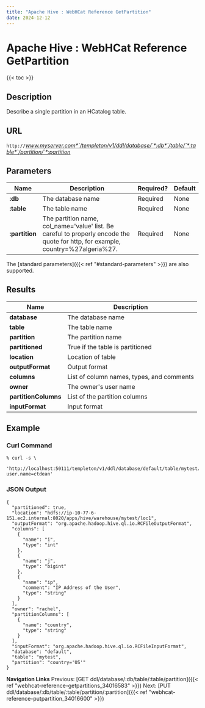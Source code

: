 ```yaml
---
title: "Apache Hive : WebHCat Reference GetPartition"
date: 2024-12-12
---
```


# Apache Hive : WebHCat Reference GetPartition

{{< toc >}}

## Description

Describe a single partition in an HCatalog table.

## URL

`http://`*www.myserver.com*`/templeton/v1/ddl/database/`*:db*`/table/`*:table*`/partition/`*:partition*

## Parameters

| Name | Description | Required? | Default |
| --- | --- | --- | --- |
| **:db** | The database name | Required | None |
| **:table** | The table name | Required | None |
| **:partition** | The partition name, col_name='value' list. Be careful to properly encode the quote for http, for example, country=%27algeria%27. | Required | None |

The [standard parameters]({{< ref "#standard-parameters" >}}) are also supported.

## Results

| Name | Description |
| --- | --- |
| **database** | The database name |
| **table** | The table name |
| **partition** | The partition name |
| **partitioned** | True if the table is partitioned |
| **location** | Location of table |
| **outputFormat** | Output format |
| **columns** | List of column names, types, and comments |
| **owner** | The owner's user name |
| **partitionColumns** | List of the partition columns |
| **inputFormat** | Input format |

## Example

### Curl Command

```
% curl -s \
   'http://localhost:50111/templeton/v1/ddl/database/default/table/mytest/partition/country=%27US%27?user.name=ctdean'

```

### JSON Output

```
{
  "partitioned": true,
  "location": "hdfs://ip-10-77-6-151.ec2.internal:8020/apps/hive/warehouse/mytest/loc1",
  "outputFormat": "org.apache.hadoop.hive.ql.io.RCFileOutputFormat",
  "columns": [
    {
      "name": "i",
      "type": "int"
    },
    {
      "name": "j",
      "type": "bigint"
    },
    {
      "name": "ip",
      "comment": "IP Address of the User",
      "type": "string"
    }
  ],
  "owner": "rachel",
  "partitionColumns": [
    {
      "name": "country",
      "type": "string"
    }
  ],
  "inputFormat": "org.apache.hadoop.hive.ql.io.RCFileInputFormat",
  "database": "default",
  "table": "mytest",
  "partition": "country='US'"
}

```

  

**Navigation Links**
Previous: [GET ddl/database/:db/table/:table/partition]({{< ref "webhcat-reference-getpartitions_34016583" >}}) Next: [PUT ddl/database/:db/table/:table/partition/:partition]({{< ref "webhcat-reference-putpartition_34016600" >}})



 

 

